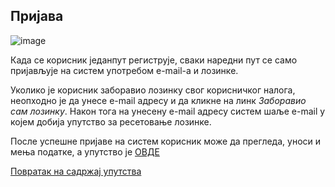 ## Пријава

![image](https://user-images.githubusercontent.com/29538544/152540942-351b0474-f802-4e56-a7e0-03c39cfdf5fc.png)
 
Када се корисник једанпут региструје,  сваки наредни пут се само пријављује на систем употребом е-mail-а и лозинке. 

Уколико је корисник заборавио лозинку свог корисничког налога, неопходно је да унесе e-mail адресу и да кликне на линк *Заборавио сам лозинку*. Након тога на унесену e-mail адресу систем шаље е-mail у којем добија упутство за ресетовање лозинке.   

После успешне пријаве на систем корисник може да прегледа, уноси и мења податке, а упутство је [ОВДЕ](../produkcija/casopisi/knrCasopisi.md)

[Повратак на садржај упутства](../uputstvo.md#садржај)

